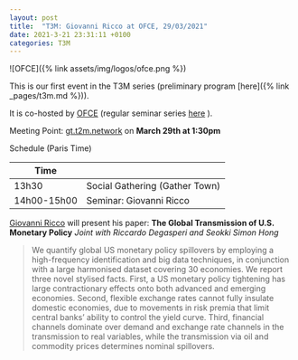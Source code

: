 ```yaml
---
layout: post
title:  "T3M: Giovanni Ricco at OFCE, 29/03/2021"
date: 2021-3-21 23:31:11 +0100
categories: T3M
---
```



![OFCE]({% link assets/img/logos/ofce.png %})

This is our first event in the T3M series (preliminary  program [here]({% link _pages/t3m.md %})).
 
It is co-hosted by  [OFCE](https://www.ofce.sciences-po.fr/seminaires/seminaires.php) (regular seminar series [here](https://www.ofce.sciences-po.fr/seminaires/seminaires.php) ).

Meeting Point: [gt.t2m.network](https://gt.t2m.network) on __March 29th at 1:30pm__

Schedule (Paris Time)

| Time        |                                |
| ----------- | ------------------------------ |
| 13h30       | Social Gathering (Gather Town) |
| 14h00-15h00 | Seminar: Giovanni Ricco        |


[Giovanni Ricco](https://www.giovanni-ricco.com/) will present his paper: __The Global Transmission of U.S. Monetary Policy__ *Joint with Riccardo Degasperi and Seokki Simon Hong*

> We quantify global US monetary policy spillovers by employing a high-frequency identification and big data techniques, in conjunction with a large harmonised dataset covering 30 economies. We report three novel stylised facts. First, a US monetary policy tightening has large contractionary effects onto both advanced and emerging economies. Second, flexible exchange rates cannot fully insulate domestic economies, due to movements in risk premia that limit central banks’ ability to control the yield curve. Third, financial channels dominate over demand and exchange rate channels in the transmission to real variables, while the transmission via oil and commodity prices determines nominal spillovers.